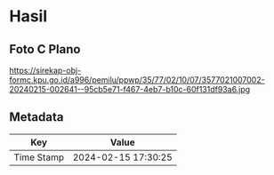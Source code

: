 # Hasil

## Foto C Plano

https://sirekap-obj-formc.kpu.go.id/a996/pemilu/ppwp/35/77/02/10/07/3577021007002-20240215-002641--95cb5e71-f467-4eb7-b10c-60f131df93a6.jpg


## Metadata

| Key        | Value               |
| ---------- | ------------------- |
| Time Stamp | 2024-02-15 17:30:25 |



